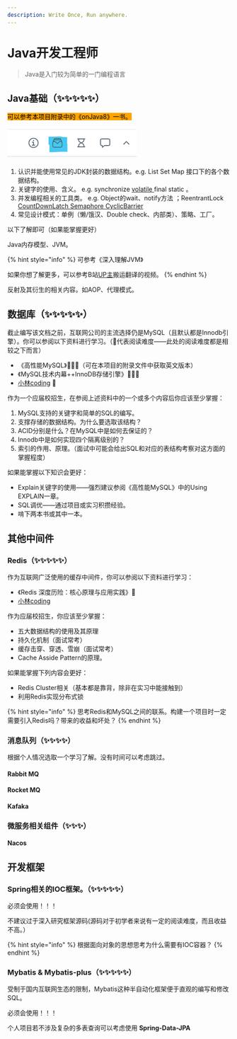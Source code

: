 ```yaml
---
description: Write Once, Run anywhere.
---
```


# Java开发工程师

> Java是入门较为简单的一门编程语言

## Java基础（✨✨✨✨✨）

<mark style="background-color:orange;">可以参考本项目附录中的《onJava8》一书。</mark>

![](../../.gitbook/assets/image.png)

1. 认识并能使用常见的JDK封装的数据结构。e.g. List Set Map 接口下的各个数据结构。
2. 关键字的使用、含义。 e.g. synchronize [volatile ](https://www.baeldung.com/java-volatile)final static 。
3. 并发编程相关的工具类。 e.g. Object的wait、notify方法 ；ReentrantLock [CountDownLatch ](https://leetcode.cn/problems/print-foobar-alternately/solutions/)[Semaphore ](https://leetcode.cn/problems/print-foobar-alternately/solutions/)[CyclicBarrier ](https://leetcode.cn/problems/print-foobar-alternately/solutions/)
4. 常见设计模式：单例（懒/饿汉、Double check、内部类）、策略、工厂。

以下了解即可（如果能掌握更好）

Java内存模型、JVM。

{% hint style="info" %}
可参考《深入理解JVM》

如果你想了解更多，可以参考B站[UP主](https://space.bilibili.com/31359187/)搬运翻译的视频。
{% endhint %}

反射及其衍生的相关内容。如AOP、代理模式。

## 数据库（✨✨✨✨✨）

截止编写该文档之前，互联网公司的主流选择仍是MySQL（且默认都是Innodb引擎）。你可以参阅以下资料进行学习。（🤯代表阅读难度——此处的阅读难度都是相较之下而言）

* 《高性能MySQL》🤯🤯🤯（可在本项目的附录文件中获取英文版本）
* 《MySQL技术内幕++InnoDB存储引擎》🤯🤯🤯
* [小林coding](https://xiaolincoding.com/mysql/)  🤯

作为一个应届校招生，在参阅上述资料中的一个或多个内容后你应该至少掌握：

1. MySQL支持的关键字和简单的SQL的编写。
2. 支撑存储的数据结构。为什么要选取该结构？
3. ACID分别是什么？在MySQL中是如何去保证的？
4. Innodb中是如何实现四个隔离级别的？
5. 索引的作用、原理。（面试中可能会给出SQL和对应的表结构考察对这方面的掌握程度）

如果能掌握以下知识会更好：

* Explain关键字的使用——强烈建议参阅《高性能MySQL》中的Using EXPLAIN一章。
* SQL调优——通过项目或实习积攒经验。
* 啃下两本书或其中一本。

## 其他中间件

### Redis（✨✨✨✨✨）

作为互联网广泛使用的缓存中间件，你可以参阅以下资料进行学习：

* 《Redis 深度历险：核心原理与应用实践》🤯
* [小林coding](https://xiaolincoding.com/redis/)

作为应届校招生，你应该至少掌握：

* 五大数据结构的使用及其原理
* 持久化机制（面试常考）
* 缓存击穿、穿透、雪崩（面试常考）
* Cache Asside Pattern的原理。

如果能掌握下列内容会更好：

* Redis Cluster相关（基本都是靠背，除非在实习中能接触到）
* 利用Redis实现分布式锁

{% hint style="info" %}
思考Redis和MySQL之间的联系。构建一个项目时一定需要引入Redis吗？带来的收益和坏处？
{% endhint %}

### 消息队列（✨✨✨✨）

根据个人情况选取一个学习了解。没有时间可以考虑跳过。

#### Rabbit MQ

#### Rocket MQ

#### Kafaka

### 微服务相关组件（✨✨✨）

#### Nacos

## 开发框架

### Spring相关的IOC框架。（✨✨✨✨✨）

必须会使用！！！

不建议过于深入研究框架源码(源码对于初学者来说有一定的阅读难度，而且收益不高。）

{% hint style="info" %}
根据面向对象的思想思考为什么需要有IOC容器？
{% endhint %}

### Mybatis & Mybatis-plus（✨✨✨✨✨）

受制于国内互联网生态的限制，Mybatis这种半自动化框架便于直观的编写和修改SQL。

必须会使用！！！

个人项目若不涉及复杂的多表查询可以考虑使用 **Spring-Data-JPA**

















